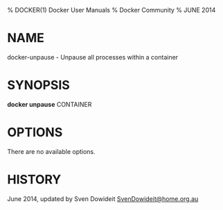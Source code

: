 % DOCKER(1) Docker User Manuals
% Docker Community
% JUNE 2014
# NAME
docker-unpause - Unpause all processes within a container

# SYNOPSIS
**docker unpause**
CONTAINER

# OPTIONS
There are no available options.

# HISTORY
June 2014, updated by Sven Dowideit <SvenDowideit@home.org.au>
